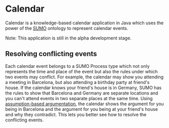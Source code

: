 Calendar
========

Calendar is a knowledge-based calendar application in Java which uses the power of the [SUMO](http://www.adampease.org/OP/) ontology to represent calendar events.

Note: This application is still in the alpha development stage.

Resolving conflicting events
----------------------------

Each calendar event belongs to a SUMO Process type which not only represents the time and place of the event but also the rules under which two events may conflict.
For example, the calendar may show you attending a meeting in Barcelona, but also attending a birthday party at friend's house. If the calendar knows your friend's house is in Germany,
SUMO has the rules to show that Barcelona and Germany are separate locations and you can't attend events in two separate places at the same time. Using
[assumption-based argumentation](http://www.doc.ic.ac.uk/%7Eft/publications.html), the calendar shows the argument for you being in Barcelona and the argument for
you being at your friend's house and why they contradict. This lets you better see how to resolve the conflicting events.
